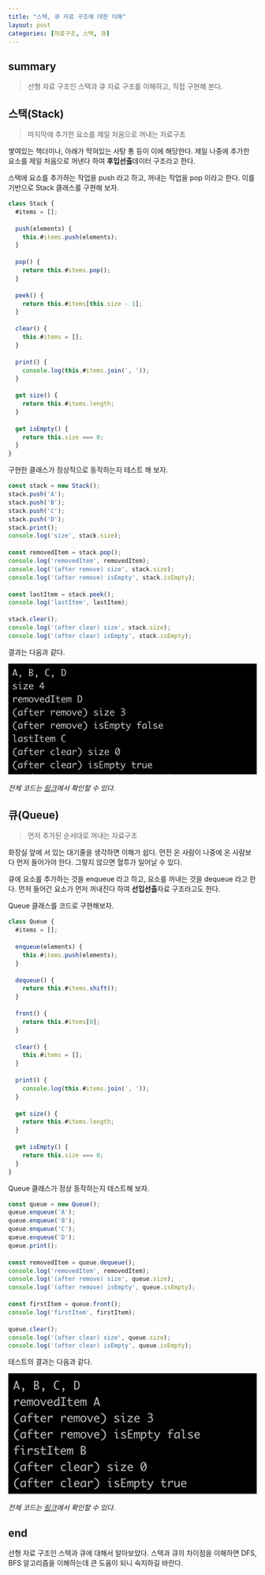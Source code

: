 ```yaml
---
title: "스택, 큐 자료 구조에 대한 이해"
layout: post
categories: [자료구조, 스택, 큐]
---
```


## summary

> 선형 자료 구조인 스택과 큐 자료 구조를 이해하고, 직접 구현해 본다.

## 스택(Stack)

> 마지막에 추가한 요소를 제일 처음으로 꺼내는 자료구조

쌓여있는 책더미나, 아래가 막혀있는 사탕 통 등이 이에 해당한다.
제일 나중에 추가한 요소를 제일 처음으로 꺼낸다 하여 **후입선출**데이터 구조라고 한다.

스택에 요소를 추가하는 작업을 push 라고 하고, 꺼내는 작업을 pop 이라고 한다.
이를 기반으로 Stack 클래스를 구현해 보자.
```javascript
class Stack {
  #items = [];

  push(elements) {
    this.#items.push(elements);
  }

  pop() {
    return this.#items.pop();
  }

  peek() {
    return this.#items[this.size - 1];
  }

  clear() {
    this.#items = [];
  }

  print() {
    console.log(this.#items.join(', '));
  }

  get size() {
    return this.#items.length;
  }

  get isEmpty() {
    return this.size === 0;
  }
}
```

구현한 클래스가 정상적으로 동작하는지 테스트 해 보자.
```javascript
const stack = new Stack();
stack.push('A');
stack.push('B');
stack.push('C');
stack.push('D');
stack.print();
console.log('size', stack.size);

const removedItem = stack.pop();
console.log('removedItem', removedItem);
console.log('(after remove) size', stack.size);
console.log('(after remove) isEmpty', stack.isEmpty);

const lastItem = stack.peek();
console.log('lastItem', lastItem);

stack.clear();
console.log('(after clear) size', stack.size);
console.log('(after clear) isEmpty', stack.isEmpty);
```
결과는 다음과 같다.

![stack test result](/assets/images/stack-test-result.png)

*전체 코드는 [링크](https://github.com/2nnovate/DSA/blob/master/dataStructures/linear/stack/index.js)에서 확인할 수 있다.*

## 큐(Queue)

> 먼저 추가된 순서대로 꺼내는 자료구조

화장실 앞에 서 있는 대기줄을 생각하면 이해가 쉽다.
먼전 온 사람이 나중에 온 사람보다 먼저 들어가야 한다.
그렇지 않으면 혈투가 일어날 수 있다.

큐에 요소를 추가하는 것을 enqueue 라고 하고, 요소를 꺼내는 것을 dequeue 라고 한다.
먼저 들어간 요소가 먼저 꺼내진다 하여 **선입선출**자료 구조라고도 한다.

Queue 클래스를 코드로 구현해보자.
```javascript
class Queue {
  #items = [];

  enqueue(elements) {
    this.#items.push(elements);
  }

  dequeue() {
    return this.#items.shift();
  }

  front() {
    return this.#items[0];
  }

  clear() {
    this.#items = [];
  }

  print() {
    console.log(this.#items.join(', '));
  }

  get size() {
    return this.#items.length;
  }

  get isEmpty() {
    return this.size === 0;
  }
}
```
Queue 클래스가 정상 동작하는지 테스트해 보자.
```javascript
const queue = new Queue();
queue.enqueue('A');
queue.enqueue('B');
queue.enqueue('C');
queue.enqueue('D');
queue.print();

const removedItem = queue.dequeue();
console.log('removedItem', removedItem);
console.log('(after remove) size', queue.size);
console.log('(after remove) isEmpty', queue.isEmpty);

const firstItem = queue.front();
console.log('firstItem', firstItem);

queue.clear();
console.log('(after clear) size', queue.size);
console.log('(after clear) isEmpty', queue.isEmpty);
```
테스트의 결과는 다음과 같다.

![queue test result](/assets/images/queue-test-result.png)

*전체 코드는 [링크](https://github.com/2nnovate/DSA/blob/master/dataStructures/linear/queue/index.js)에서 확인할 수 있다.*

## end

선형 자료 구조인 스택과 큐에 대해서 알아보았다.
스택과 큐의 차이점을 이해하면 DFS, BFS 알고리즘을 이해하는데 큰 도움이 되니 숙지하길 바란다.


